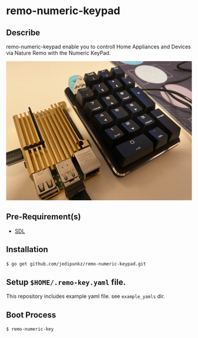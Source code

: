 # remo-numeric-keypad

## Describe

remo-numeric-keypad enable you to controll Home Appliances and Devices via Nature Remo with the Numeric KeyPad.

<img src="https://github.com/jedipunkz/remo-numeric-keypad/blob/master/pix/numeric_key_with_raspberyy_pi.jpg" width=512>

## Pre-Requirement(s)

- [SDL](https://www.libsdl.org/)

## Installation

```bash
$ go get github.com/jedipunkz/remo-numeric-keypad.git
```

## Setup `$HOME/.remo-key.yaml` file.

This repository includes example yaml file. see `example_yamls` dir.

## Boot Process

```bash
$ remo-numeric-key
```
